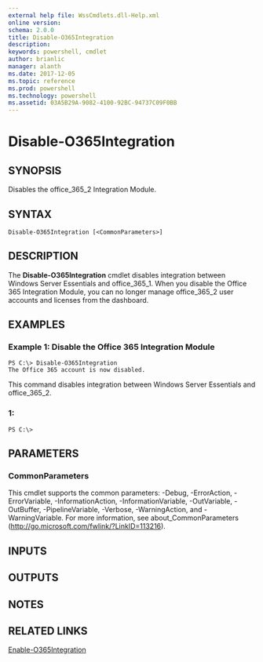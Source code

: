 ```yaml
---
external help file: WssCmdlets.dll-Help.xml
online version: 
schema: 2.0.0
title: Disable-O365Integration
description: 
keywords: powershell, cmdlet
author: brianlic
manager: alanth
ms.date: 2017-12-05
ms.topic: reference
ms.prod: powershell
ms.technology: powershell
ms.assetid: 03A5B29A-9082-4100-92BC-94737C09F0BB
---
```


# Disable-O365Integration

## SYNOPSIS
Disables the office_365_2 Integration Module.

## SYNTAX

```
Disable-O365Integration [<CommonParameters>]
```

## DESCRIPTION
The **Disable-O365Integration** cmdlet disables integration between Windows Server Essentials and office_365_1.
When you disable the Office 365 Integration Module, you can no longer manage office_365_2 user accounts and licenses from the dashboard.

## EXAMPLES

### Example 1: Disable the Office 365 Integration Module
```
PS C:\> Disable-O365Integration
The Office 365 account is now disabled.
```

This command disables integration between Windows Server Essentials and office_365_2.

### 1:
```
PS C:\>
```

## PARAMETERS

### CommonParameters
This cmdlet supports the common parameters: -Debug, -ErrorAction, -ErrorVariable, -InformationAction, -InformationVariable, -OutVariable, -OutBuffer, -PipelineVariable, -Verbose, -WarningAction, and -WarningVariable. For more information, see about_CommonParameters (http://go.microsoft.com/fwlink/?LinkID=113216).

## INPUTS

## OUTPUTS

## NOTES

## RELATED LINKS

[Enable-O365Integration](./Enable-O365Integration.md)

